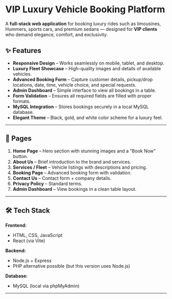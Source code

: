 # VIP Luxury Vehicle Booking Platform

A **full-stack web application** for booking luxury rides such as limousines, Hummers, sports cars, and premium sedans — designed for **VIP clients** who demand elegance, comfort, and exclusivity.

## ✨ Features

- **Responsive Design** – Works seamlessly on mobile, tablet, and desktop.
- **Luxury Fleet Showcase** – High-quality images and details of available vehicles.
- **Advanced Booking Form** – Capture customer details, pickup/drop locations, date, time, vehicle choice, and special requests.
- **Admin Dashboard** – Simple interface to view all bookings in a table.
- **Form Validation** – Ensures all required fields are filled with proper formats.
- **MySQL Integration** – Stores bookings securely in a local MySQL database.
- **Elegant Theme** – Black, gold, and white color scheme for a luxury feel.

---

## 📄 Pages

1. **Home Page** – Hero section with stunning images and a "Book Now" button.
2. **About Us** – Brief introduction to the brand and services.
3. **Services / Fleet** – Vehicle listings with descriptions and pricing.
4. **Booking Page** – Advanced booking form with validation.
5. **Contact Us** – Contact form + company details.
6. **Privacy Policy** – Standard terms.
7. **Admin Dashboard** – View bookings in a clean table layout.

---

## 🛠 Tech Stack

**Frontend:**  
- HTML, CSS, JavaScript  
- React (via Vite)  

**Backend:**  
- Node.js + Express  
- PHP alternative possible (but this version uses Node.js)  

**Database:**  
- MySQL (local via phpMyAdmin)

---